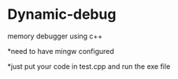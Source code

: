 # Dynamic-debug
memory debugger using c++

*need to have mingw configured

*just put your code in test.cpp and run the exe file 

